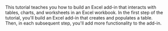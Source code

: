 This tutorial teaches you how to build an Excel add-in that interacts with tables, charts, and worksheets in an Excel workbook. In the first step of the tutorial, you'll build an Excel add-in that creates and populates a table. Then, in each subsequent step, you'll add more functionality to the add-in.
